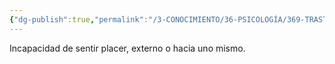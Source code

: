 ```yaml
---
{"dg-publish":true,"permalink":"/3-CONOCIMIENTO/36-PSICOLOGÍA/369-TRASTORNOS/Anhedonia/"}
---
```


Incapacidad de sentir placer, externo o hacia uno mismo.